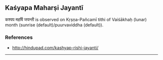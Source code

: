 ## Kaśyapa Maharṣi Jayantī
कश्यप महर्षि जयन्ती is observed on Kṛṣṇa-Pañcamī tithi of Vaiśākhaḥ (lunar) month (sunrise (default)/puurvaviddha (default)).


### References
* http://hindupad.com/kashyap-rishi-jayanti/


---
